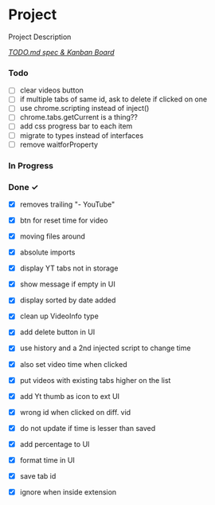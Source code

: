 # Project

Project Description

<em>[TODO.md spec & Kanban Board](https://bit.ly/3fCwKfM)</em>

### Todo

- [ ] clear videos button  
- [ ] if multiple tabs of same id, ask to delete if clicked on one  
- [ ] use chrome.scripting instead of inject()  
- [ ] chrome.tabs.getCurrent is a thing??  
- [ ] add css progress bar to each item  
- [ ] migrate to types instead of interfaces  
- [ ] remove waitforProperty  

### In Progress


### Done ✓

- [x] removes trailing "- YouTube"  
- [x] btn for reset time for video  
- [x] moving files around  
- [x] absolute imports  
- [x] display YT tabs not in storage  
- [x] show message if empty in UI  
- [x] display sorted by date added  
- [x] clean up VideoInfo type  
- [x] add delete button in UI  
- [x] use history and a 2nd injected script to change time  
- [x] also set video time when clicked  
- [x] put videos with existing tabs higher on the list  
- [x] add Yt thumb as icon to ext UI  
- [x] wrong id when clicked on diff. vid  
- [x] do not update if time is lesser than saved  
- [x] add percentage to UI  
- [x] format time in UI  
- [x] save tab id  
- [x] ignore when inside extension  

